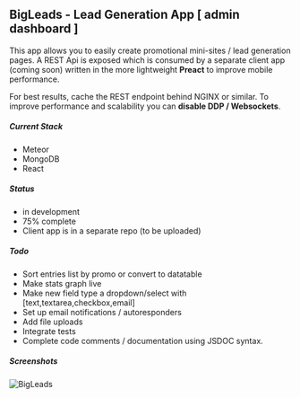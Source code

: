 ## BigLeads - Lead Generation App [ admin dashboard ]
This app allows you to easily create promotional mini-sites / lead generation pages. A REST Api is exposed which is consumed by a separate client app (coming soon) written in the more lightweight **Preact** to improve mobile performance.

For best results, cache the REST endpoint behind NGINX or similar. To improve performance and scalability you can **disable DDP / Websockets**.


##### Current Stack

- Meteor
- MongoDB
- React



##### Status
- in development
- 75% complete
- Client app is in a separate repo (to be uploaded)




##### Todo

- Sort entries list by promo or convert to datatable
- Make stats graph live
- Make new field type a dropdown/select with [text,textarea,checkbox,email]
- Set up email notifications / autoresponders
- Add file uploads
- Integrate tests
- Complete code comments / documentation using JSDOC syntax.



##### Screenshots

 ![BigLeads](https://s23.postimg.org/u8z9soswb/xenpro.png)
